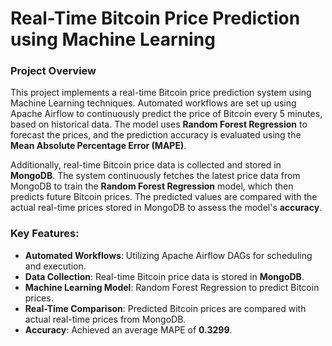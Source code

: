 # Real-Time Bitcoin Price Prediction using Machine Learning

### Project Overview

This project implements a real-time Bitcoin price prediction system using Machine Learning techniques. Automated workflows are set up using Apache Airflow to continuously predict the price of Bitcoin every 5 minutes, based on historical data. The model uses **Random Forest Regression** to forecast the prices, and the prediction accuracy is evaluated using the **Mean Absolute Percentage Error (MAPE)**.

Additionally, real-time Bitcoin price data is collected and stored in **MongoDB**. The system continuously fetches the latest price data from MongoDB to train the **Random Forest Regression** model, which then predicts future Bitcoin prices. The predicted values are compared with the actual real-time prices stored in MongoDB to assess the model's **accuracy**.

### Key Features:
- **Automated Workflows**: Utilizing Apache Airflow DAGs for scheduling and execution.
- **Data Collection**: Real-time Bitcoin price data is stored in **MongoDB**.
- **Machine Learning Model**: Random Forest Regression to predict Bitcoin prices.
- **Real-Time Comparison**: Predicted Bitcoin prices are compared with actual real-time prices from MongoDB.
- **Accuracy**: Achieved an average MAPE of **0.3299**.
